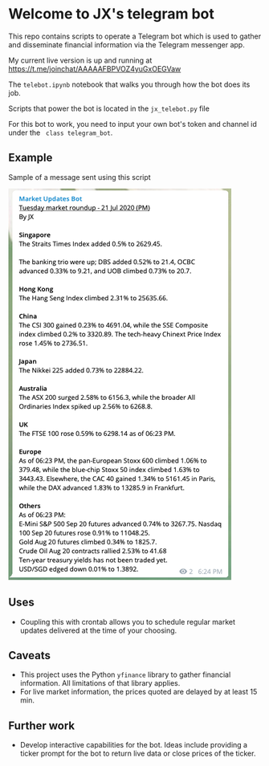 # Welcome to JX's telegram bot
This repo contains scripts to operate a Telegram bot which is used to gather and disseminate financial information via the Telegram messenger app.

My current live version is up and running at https://t.me/joinchat/AAAAAFBPVOZ4yuGxOEGVaw 

The `telebot.ipynb` notebook that walks you through how the bot does its job. 

Scripts that power the bot is located in the `jx_telebot.py` file 

For this bot to work, you need to input your own bot's token and channel id under the ` class telegram_bot`.  

## Example
Sample of a message sent using this script

![sample.png](./misc/sample.png)

## Uses
- Coupling this with crontab allows you to schedule regular market updates delivered at the time of your choosing. 

## Caveats
- This project uses the Python `yfinance` library to gather financial information. All limitations of that library applies. 
- For live market information, the prices quoted are delayed by at least 15 min. 

## Further work 
- Develop interactive capabilities for the bot. Ideas include providing a ticker prompt for the bot to return live data or close prices of the ticker. 
